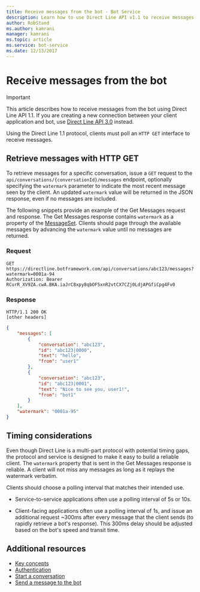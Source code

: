 ```yaml
---
title: Receive messages from the bot - Bot Service
description: Learn how to use Direct Line API v1.1 to receive messages from bots. See how to issue GET requests. Understand how timing issues can affect client reliability. 
author: RobStand
ms.author: kamrani
manager: kamrani
ms.topic: article
ms.service: bot-service
ms.date: 12/13/2017
---
```


# Receive messages from the bot

> [!IMPORTANT]
> This article describes how to receive messages from the bot using Direct Line API 1.1. If you are creating a new connection between your client application and bot, use [Direct Line API 3.0](bot-framework-rest-direct-line-3-0-receive-activities.md) instead.

Using the Direct Line 1.1 protocol, clients must poll an `HTTP GET` interface to receive messages. 

## Retrieve messages with HTTP GET

To retrieve messages for a specific conversation, issue a `GET` request to the `api/conversations/{conversationId}/messages` endpoint, optionally specifying the `watermark` parameter to indicate the most recent message seen by the client. An updated `watermark` value will be returned in the JSON response, even if no messages are included.

The following snippets provide an example of the Get Messages request and response. The Get Messages response contains `watermark` as a property of the [MessageSet](bot-framework-rest-direct-line-1-1-api-reference.md#messageset-object). Clients should page through the available messages by advancing the `watermark` value until no messages are returned. 

### Request

```http
GET https://directline.botframework.com/api/conversations/abc123/messages?watermark=0001a-94
Authorization: Bearer RCurR_XV9ZA.cwA.BKA.iaJrC8xpy8qbOF5xnR2vtCX7CZj0LdjAPGfiCpg4Fv0
```

### Response

```http
HTTP/1.1 200 OK
[other headers]
```

```json
{
    "messages": [
        {
            "conversation": "abc123",
            "id": "abc123|0000",
            "text": "hello",
            "from": "user1"
        }, 
        {
            "conversation": "abc123",
            "id": "abc123|0001",
            "text": "Nice to see you, user1!",
            "from": "bot1"
        }
    ],
    "watermark": "0001a-95"
}
```

## Timing considerations

Even though Direct Line is a multi-part protocol with potential timing gaps, the protocol and service is designed to make it easy to build a reliable client. The `watermark` property that is sent in the Get Messages response is reliable. A client will not miss any messages as long as it replays the watermark verbatim.

Clients should choose a polling interval that matches their intended use.

- Service-to-service applications often use a polling interval of 5s or 10s.

- Client-facing applications often use a polling interval of 1s, and issue an additional request ~300ms after every message that the client sends (to rapidly retrieve a bot's response). This 300ms delay should be adjusted based on the bot's speed and transit time.

## Additional resources

- [Key concepts](bot-framework-rest-direct-line-1-1-concepts.md)
- [Authentication](bot-framework-rest-direct-line-1-1-authentication.md)
- [Start a conversation](bot-framework-rest-direct-line-1-1-start-conversation.md)
- [Send a message to the bot](bot-framework-rest-direct-line-1-1-send-message.md)